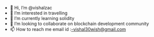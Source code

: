 - 👋 Hi, I’m @vishalzac
- 👀 I’m interested in travelling
- 🌱 I’m currently learning solidity
- 💞️ I’m looking to collaborate on blockchain development community
- 📫 How to reach me email id :-vishal30wish@gmail.com

<!---
vishalzac/vishalzac is a ✨ special ✨ repository because its `README.md` (this file) appears on your GitHub profile.
You can click the Preview link to take a look at your changes.
--->
